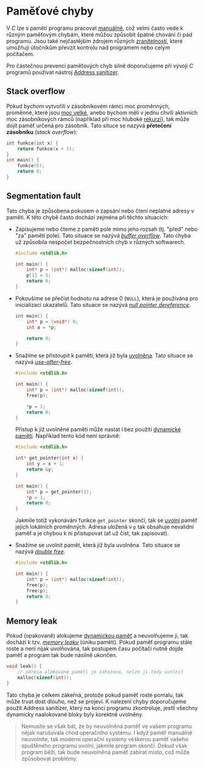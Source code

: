 # Paměťové chyby
V *C* lze s pamětí programu pracovat [manuálně](../c/prace_s_pameti/dynamicka_pamet.md), což velmi často vede
k různým paměťovým chybám, které můžou způsobit špatné chování či pád programu. Jsou také
nejčastějším zdrojem různých
[zranitelností](https://owasp.org/www-community/attacks/Buffer_overflow_attack), které umožňují
útočníkům převzít kontrolu nad programem nebo celým počítačem.

Pro částečnou prevenci paměťových chyb silně doporučujeme při vývoji *C* programů používat
nástroj [Address sanitizer](../prostredi/ladeni.md#address-sanitizer).

## Stack overflow
Pokud bychom vytvořili v zásobníkovém rámci moc proměnných, proměnné, které jsou
[moc velké](../c/pole/pole.md), anebo bychom měli v jednu chvíli aktivních moc zásobníkových rámců
(například při moc hluboké [rekurzi](../c/funkce/rekurze.md)), tak může dojít paměť určená pro zásobník.
Tato situce se nazývá **přetečení zásobníku** (*stack overflow*):
```c
int funkce(int x) {
    return funkce(x + 1);
}
int main() {
    funkce(0);
    return 0;
}
```

## Segmentation fault
Tato chyba je způsobena pokusem o zapsání nebo čtení neplatné adresy v paměti. K této chybě často
dochází zejména při těchto situacích:
- Zapísujeme nebo čteme z paměti pole mimo jeho rozsah (tj. "před" nebo "za" pamětí pole).
Tato situace se nazývá [*buffer overflow*](https://owasp.org/www-community/vulnerabilities/Buffer_Overflow).
Tato chyba už způsobila nespočet bezpečnostních chyb v různých softwarech.
    ```c
    #include <stdlib.h>

    int main() {
        int* p = (int*) malloc(sizeof(int));
        p[1] = 5;
        return 0;
    }
    ```
- Pokoušíme se přečíst hodnotu na adrese 0 (`NULL`), která je používána pro inicializaci
ukazatelů. Tato situace se nazývá
[*null pointer dereference*](https://owasp.org/www-community/vulnerabilities/Null_Dereference).
    ```c
    int main() {
        int* p = (void*) 0;
        int a = *p;
    
        return 0;
    }
    ```
- Snažíme se přistoupit k paměti, která již byla [uvolněna](../c/prace_s_pameti/dynamicka_pamet.md#uvolnění-paměti).
Tato situace se nazývá
[*use-after-free*](https://owasp.org/www-community/vulnerabilities/Using_freed_memory).
    ```c
    #include <stdlib.h>

    int main() {
        int* p = (int*) malloc(sizeof(int));
        free(p);

        *p = 1;
        return 0;
    }
    ```
    Přístup k již uvolněné paměti může nastat i bez použití
    [dynamické paměti](../c/prace_s_pameti/dynamicka_pamet.md). Například tento kód není správně:
    ```c
    #include <stdlib.h>

    int* get_pointer(int x) {
        int y = x + 1;
        return &y;
    }

    int main() {
        int* p = get_pointer(1);
        *p = 1;
        return 0;
    }
    ```
    Jakmile totiž vykonávání funkce `get_pointer` skončí, tak se
    [uvolní](../c/prace_s_pameti/automaticka_pamet.md) paměť jejich lokálních proměnných. Adresa
    uložená v `p` tak obsahuje nevalidní paměť a je chybou k ní přistupovat (ať už číst, tak
    zapisovat).

- Snažíme se uvolnit pamět, která již byla uvolněna. Tato situace se nazývá
[*double free*](https://owasp.org/www-community/vulnerabilities/Doubly_freeing_memory).
    ```c
    #include <stdlib.h>

    int main() {
        int* p = (int*) malloc(sizeof(int));
        free(p);
        free(p);
        return 0;
    }
    ```

## Memory leak
Pokud (opakovaně) alokujeme [dynamickou paměť](../c/prace_s_pameti/dynamicka_pamet.md) a neuvolňujeme ji, tak
dochází k tzv. [*memory leaku*](https://owasp.org/www-community/vulnerabilities/Memory_leak)
(úniku paměti). Pokud paměť programu stále roste a není nijak uvolňována, tak postupem času počítači
nutně dojde paměť a program tak bude násilně ukončen.
```c
void leak() {
    // adresa alokované paměti je zahozena, nelze ji tedy uvolnit
    malloc(sizeof(int));
}
```
Tato chyba je celkem zákeřná, protože pokud paměť roste pomalu, tak může trvat dost dlouho, než se
projeví. K nalezení chyby doporučujeme použít Address sanitizer, který na konci programu zkontroluje,
jestli všechny dynamicky naalokované bloky byly korektně uvolněny.

> Nemusíte se však bát, že by neuvolněná paměť ve vašem programu nějak narušovala chod operačního
> systému. I když paměť manuálně neuvolníte, tak moderní operační systémy veškerou paměť vašeho
> spuštěného programu uvolní, jakmile program skončí. Dokud však program běží, tak bude neuvolněná
> paměť zabírat místo, což může způsobovat problémy.

